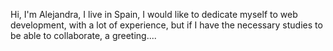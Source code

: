 Hi, I'm Alejandra, I live in Spain, I would like to dedicate myself to web development, with a lot of experience, but if 
I have the necessary studies to be able to collaborate, a greeting....
